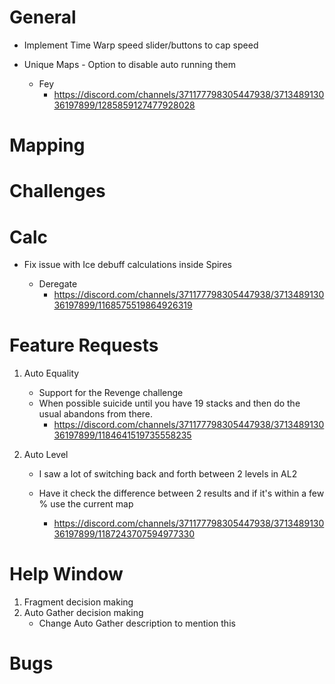 # General

-   Implement Time Warp speed slider/buttons to cap speed

-   Unique Maps - Option to disable auto running them
    -   Fey
        -   https://discord.com/channels/371177798305447938/371348913036197899/1285859127477928028

# Mapping

# Challenges

# Calc

-   Fix issue with Ice debuff calculations inside Spires

    -   Deregate
        -   https://discord.com/channels/371177798305447938/371348913036197899/1168575519864926319

# Feature Requests

1. Auto Equality

    - Support for the Revenge challenge
    - When possible suicide until you have 19 stacks and then do the usual abandons from there.
        - https://discord.com/channels/371177798305447938/371348913036197899/1184641519735558235

2. Auto Level

    - I saw a lot of switching back and forth between 2 levels in AL2

    - Have it check the difference between 2 results and if it's within a few % use the current map
        - https://discord.com/channels/371177798305447938/371348913036197899/1187243707594977330

# Help Window

1. Fragment decision making
2. Auto Gather decision making
    - Change Auto Gather description to mention this

# Bugs
